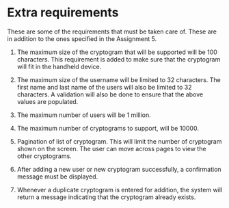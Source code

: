 # Extra requirements

These are some of the requirements that must be taken care of. These are in addition to the ones specified in the Assignment 5.

1. The maximum size of the cryptogram that will be supported will be 100 characters. This requirement is added to make sure that the cryptogram will fit in the handheld device.

2. The maximum size of the username will be limited to 32 characters. The first name and last name of the users will also be limited to 32 characters. A validation will also be done to ensure that the above values are populated.

3. The maximum number of users will be 1 million.

4. The maximum number of cryptograms to support, will be 10000.

5. Pagination of list of cryptogram. This will limit the number of cryptogram shown on the screen. The user can move across pages to view the other cryptograms.

6. After adding a new user or new cryptogram successfully, a confirmation message must be displayed.

7. Whenever a duplicate cryptogram is entered for addition, the system will return a message indicating that the cryptogram already exists.


